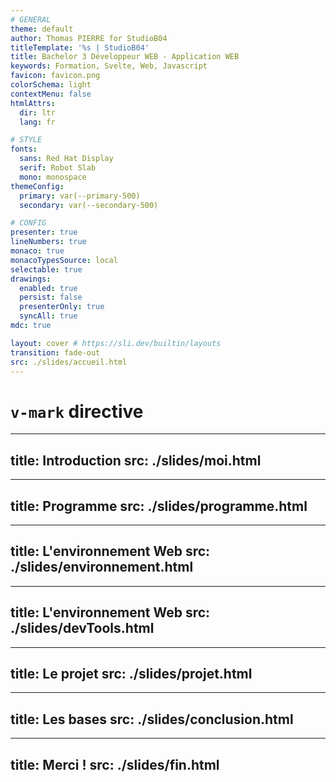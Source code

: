 ```yaml
---
# GENERAL
theme: default
author: Thomas PIERRE for StudioB04
titleTemplate: '%s | StudioB04'
title: Bachelor 3 Développeur WEB - Application WEB
keywords: Formation, Svelte, Web, Javascript
favicon: favicon.png
colorSchema: light
contextMenu: false
htmlAttrs:
  dir: ltr  
  lang: fr

# STYLE
fonts:
  sans: Red Hat Display
  serif: Robot Slab
  mono: monospace
themeConfig:
  primary: var(--primary-500)
  secondary: var(--secondary-500)

# CONFIG
presenter: true
lineNumbers: true
monaco: true
monacoTypesSource: local
selectable: true
drawings:
  enabled: true
  persist: false
  presenterOnly: true
  syncAll: true
mdc: true

layout: cover # https://sli.dev/builtin/layouts
transition: fade-out
src: ./slides/accueil.html
---
```


# <span v-mark.red="3"><code>v-mark</code> directive</span>

--- 
title: Introduction
src: ./slides/moi.html
---

--- 
title: Programme
src: ./slides/programme.html
---

--- 
title: L'environnement Web
src: ./slides/environnement.html
---

--- 
title: L'environnement Web
src: ./slides/devTools.html
---

--- 
title: Le projet
src: ./slides/projet.html
---

--- 
title: Les bases
src: ./slides/conclusion.html
---


--- 
title: Merci !
src: ./slides/fin.html
---
